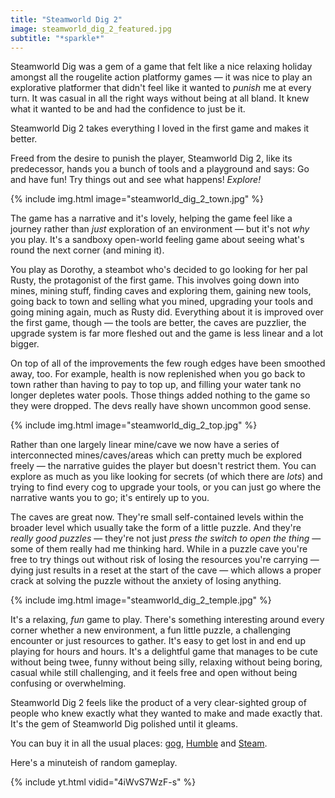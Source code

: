 ```yaml
---
title: "Steamworld Dig 2"
image: steamworld_dig_2_featured.jpg
subtitle: "*sparkle*"
---
```


Steamworld Dig was a gem of a game that felt like a nice relaxing holiday amongst all the rougelite action platformy games — it was nice to play an explorative platformer that didn't feel like it wanted to *punish* me at every turn. It was casual in all the right ways without being at all bland. It knew what it wanted to be and had the confidence to just be it.

Steamworld Dig 2 takes everything I loved in the first game and makes it better.

<!--more-->

Freed from the desire to punish the player, Steamworld Dig 2, like its predecessor, hands you a bunch of tools and a playground and says: Go and have fun! Try things out and see what happens! *Explore!*

{% include img.html image="steamworld_dig_2_town.jpg" %}

The game has a narrative and it's lovely, helping the game feel like a journey rather than *just* exploration of an environment — but it's not *why* you play. It's a sandboxy open-world feeling game about seeing what's round the next corner (and mining it).

You play as Dorothy, a steambot who's decided to go looking for her pal Rusty, the protagonist of the first game. This involves going down into mines, mining stuff, finding caves and exploring them, gaining new tools, going back to town and selling what you mined, upgrading your tools and going mining again, much as Rusty did. Everything about it is improved over the first game, though — the tools are better, the caves are puzzlier, the upgrade system is far more fleshed out and the game is less linear and a lot bigger.

On top of all of the improvements the few rough edges have been smoothed away, too. For example, health is now replenished when you go back to town rather than having to pay to top up, and filling your water tank no longer depletes water pools. Those things added nothing to the game so they were dropped. The devs really have shown uncommon good sense.

{% include img.html image="steamworld_dig_2_top.jpg" %}

Rather than one largely linear mine/cave we now have a series of interconnected mines/caves/areas which can pretty much be explored freely — the narrative guides the player but doesn't restrict them. You can explore as much as you like looking for secrets (of which there are *lots*) and trying to find every cog to upgrade your tools, or you can just go where the narrative wants you to go; it's entirely up to you.

The caves are great now. They're small self-contained levels within the broader level which usually take the form of a little puzzle. And they're *really good puzzles* — they're not just *press the switch to open the thing* — some of them really had me thinking hard. While in a puzzle cave you're free to try things out without risk of losing the resources you're carrying — dying just results in a reset at the start of the cave — which allows a proper crack at solving the puzzle without the anxiety of losing anything.

{% include img.html image="steamworld_dig_2_temple.jpg" %}

It's a relaxing, *fun* game to play. There's something interesting around every corner whether a new environment, a fun little puzzle, a challenging encounter or just resources to gather. It's easy to get lost in and end up playing for hours and hours. It's a delightful game that manages to be cute without being twee, funny without being silly, relaxing without being boring, casual while still challenging, and it feels free and open without being confusing or overwhelming.

Steamworld Dig 2 feels like the product of a very clear-sighted group of people who knew exactly what they wanted to make and made exactly that. It's the gem of Steamworld Dig polished until it gleams.

You can buy it in all the usual places: [gog](https://www.gog.com/game/steamworld_dig_2), [Humble](https://www.humblebundle.com/store/steamworld-dig-2) and [Steam](http://store.steampowered.com/app/571310/SteamWorld_Dig_2/).

Here's a minuteish of random gameplay.

{% include yt.html vidid="4iWvS7WzF-s" %}
